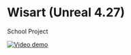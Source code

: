 # Wisart (Unreal 4.27)
School Project

[![Video demo](.jpg)](https://www.youtube.com/watch?v=9IjyiATolGo)
